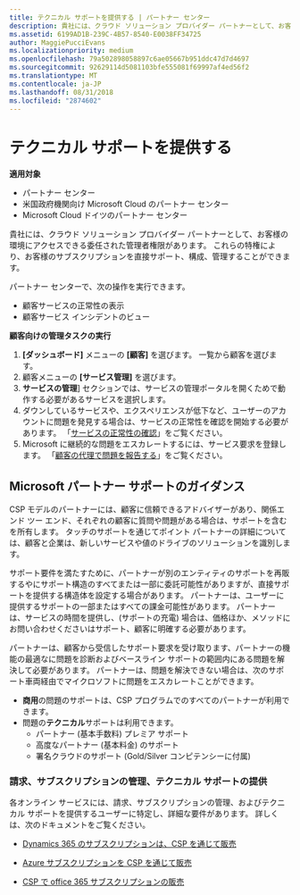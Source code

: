 ```yaml
---
title: テクニカル サポートを提供する | パートナー センター
description: 貴社には、クラウド ソリューション プロバイダー パートナーとして、お客様の環境にアクセスできる委任された管理者権限があります。
ms.assetid: 6199AD1B-239C-4B57-8540-E0038FF34725
author: MaggiePucciEvans
ms.localizationpriority: medium
ms.openlocfilehash: 79a502898058897c6ae05667b951ddc47d7d4697
ms.sourcegitcommit: 92629114d5081103bfe555081f69997af4ed56f2
ms.translationtype: MT
ms.contentlocale: ja-JP
ms.lasthandoff: 08/31/2018
ms.locfileid: "2874602"
---
```

# <a name="provide-technical-support"></a>テクニカル サポートを提供する

**適用対象**

-  パートナー センター
-  米国政府機関向け Microsoft Cloud のパートナー センター
-  Microsoft Cloud ドイツのパートナー センター

貴社には、クラウド ソリューション プロバイダー パートナーとして、お客様の環境にアクセスできる委任された管理者権限があります。 これらの特権により、お客様のサブスクリプションを直接サポート、構成、管理することができます。

パートナー センターで、次の操作を実行できます。

-   顧客サービスの正常性の表示
-   顧客サービス インシデントのビュー

**顧客向けの管理タスクの実行**

1.  **[ダッシュボード]** メニューの **[顧客]** を選びます。 一覧から顧客を選びます。
2.  顧客メニューの **[サービス管理]** を選びます。
3.  **サービスの管理**] セクションでは、サービスの管理ポータルを開くためで動作する必要があるサービスを選択します。
4.  ダウンしているサービスや、エクスペリエンスが低下など、ユーザーのアカウントに問題を発見する場合は、サービスの正常性を確認を開始する必要があります。 「[サービスの正常性の確認](check-service-health.md)」をご覧ください。
5.  Microsoft に継続的な問題をエスカレートするには、サービス要求を登録します。 「[顧客の代理で問題を報告する](report-problems-on-behalf-of-a-customer.md)」をご覧ください。

 
## <a name="microsoft-partner-support-guidance"></a>Microsoft パートナー サポートのガイダンス

CSP モデルのパートナーには、顧客に信頼できるアドバイザーがあり、関係エンド ツー エンド、それぞれの顧客に質問や問題がある場合は、サポートを含むを所有します。 タッチのサポートを通じてポイント パートナーの詳細については、顧客と企業は、新しいサービスや値のドライブのソリューションを識別します。

サポート要件を満たすために、パートナーが別のエンティティのサポートを再販するやにサポート構造のすべてまたは一部に委託可能性がありますが、直接サポートを提供する構造体を設定する場合があります。  パートナーは、ユーザーに提供するサポートの一部またはすべての課金可能性があります。 パートナーは、サービスの時間を提供し、(サポートの充電) 場合は、価格ほか、メソッドにお問い合わせくださいはサポート、顧客に明確する必要があります。 

パートナーは、顧客から受信したサポート要求を受け取ります、パートナーの機能の最適なに問題を診断およびベースライン サポートの範囲内にある問題を解決して必要があります。 パートナーは、問題を解決できない場合は、次のサポート車両経由でマイクロソフトに問題をエスカレートことができます。

- **商用**の問題のサポートは、CSP プログラムでのすべてのパートナーが利用できます。
-   問題の**テクニカル**サポートは利用できます。
    -   パートナー (基本手数料) プレミア サポート
    -   高度なパートナー (基本料金) のサポート
    -   署名クラウドのサポート (Gold/Silver コンピテンシーに付属)

### <a name="providing-billing-subscription-management-and-technical-support"></a>請求、サブスクリプションの管理、テクニカル サポートの提供 

各オンライン サービスには、請求、サブスクリプションの管理、およびテクニカル サポートを提供するユーザーに特定し、詳細な要件があります。 詳しくは、次のドキュメントをご覧ください。

-   [Dynamics 365 のサブスクリプションは、CSP を通じて販売](https://www.microsoftpartnercommunity.com/t5/CSP/Microsoft-Partner-Support-Guidance/m-p/5262#M30)

-   [Azure サブスクリプションを CSP を通じて販売](https://www.microsoftpartnercommunity.com/t5/CSP/Microsoft-Partner-Support-Guidance/m-p/5263#M31)

-   [CSP で office 365 サブスクリプションの販売](https://www.microsoftpartnercommunity.com/t5/CSP/Microsoft-Partner-Support-Guidance/m-p/5264#M32)
 



